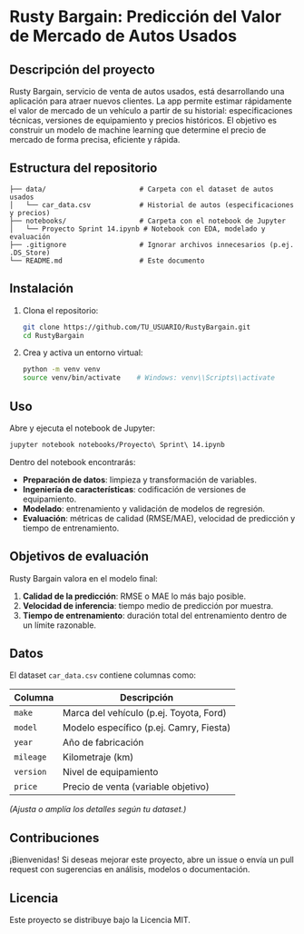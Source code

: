 # Rusty Bargain: Predicción del Valor de Mercado de Autos Usados

## Descripción del proyecto

Rusty Bargain, servicio de venta de autos usados, está desarrollando una aplicación para atraer nuevos clientes. La app permite estimar rápidamente el valor de mercado de un vehículo a partir de su historial: especificaciones técnicas, versiones de equipamiento y precios históricos. El objetivo es construir un modelo de machine learning que determine el precio de mercado de forma precisa, eficiente y rápida.

## Estructura del repositorio

```
├── data/                       # Carpeta con el dataset de autos usados
│   └── car_data.csv            # Historial de autos (especificaciones y precios)
├── notebooks/                  # Carpeta con el notebook de Jupyter
│   └── Proyecto Sprint 14.ipynb # Notebook con EDA, modelado y evaluación
├── .gitignore                  # Ignorar archivos innecesarios (p.ej. .DS_Store)
└── README.md                   # Este documento
```

## Instalación

1. Clona el repositorio:
   ```bash
   git clone https://github.com/TU_USUARIO/RustyBargain.git
   cd RustyBargain
   ```
2. Crea y activa un entorno virtual:
   ```bash
   python -m venv venv
   source venv/bin/activate    # Windows: venv\\Scripts\\activate
   ```

## Uso

Abre y ejecuta el notebook de Jupyter:

```bash
jupyter notebook notebooks/Proyecto\ Sprint\ 14.ipynb
```

Dentro del notebook encontrarás:

- **Preparación de datos**: limpieza y transformación de variables.
- **Ingeniería de características**: codificación de versiones de equipamiento.
- **Modelado**: entrenamiento y validación de modelos de regresión.
- **Evaluación**: métricas de calidad (RMSE/MAE), velocidad de predicción y tiempo de entrenamiento.

## Objetivos de evaluación

Rusty Bargain valora en el modelo final:

1. **Calidad de la predicción**: RMSE o MAE lo más bajo posible.
2. **Velocidad de inferencia**: tiempo medio de predicción por muestra.
3. **Tiempo de entrenamiento**: duración total del entrenamiento dentro de un límite razonable.

## Datos

El dataset `car_data.csv` contiene columnas como:

| Columna   | Descripción                             |
| --------- | --------------------------------------- |
| `make`    | Marca del vehículo (p.ej. Toyota, Ford) |
| `model`   | Modelo específico (p.ej. Camry, Fiesta) |
| `year`    | Año de fabricación                      |
| `mileage` | Kilometraje (km)                        |
| `version` | Nivel de equipamiento                   |
| `price`   | Precio de venta (variable objetivo)     |

*(Ajusta o amplía los detalles según tu dataset.)*

## Contribuciones

¡Bienvenidas! Si deseas mejorar este proyecto, abre un issue o envía un pull request con sugerencias en análisis, modelos o documentación.

## Licencia

Este proyecto se distribuye bajo la Licencia MIT.

